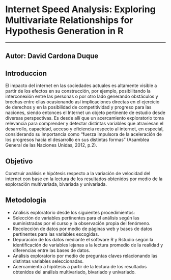 # Internet Speed Analysis: Exploring Multivariate Relationships for Hypothesis Generation in R

---
Autor: David Cardona Duque
---

## Introduccion
El impacto del internet en las sociedades actuales es altamente visible a partir de los efectos en su construcción, por ejemplo, posibilitando la interconexión entre las personas o por otro lado generando obstáculos y brechas entre ellas ocasionando así implicaciones directas en el ejercicio de derechos y en la posibilidad de competitividad y progreso para las naciones, siendo entonces el Internet un objeto pertinente de estudio desde diversas perspectivas. Es desde allí que un acercamiento exploratorio toma relevancia para comprender y detectar distintas variables que atraviesan el desarrollo, capacidad, acceso y eficiencia respecto al internet, en especial, considerando su importancia como “fuerza impulsora de la aceleración de los progresos hacia el desarrollo en sus distintas formas” (Asamblea General de las Naciones Unidas, 2012, p.2).

## Objetivo

Construir análisis e hipótesis respecto a la variación de velocidad del internet con base en la lectura de los resultados obtenidos por medio de la exploración multivariada, bivariada y univariada.

## Metodologia
- Análisis exploratorio desde los siguientes procedimientos:
- Selección de variables pertinentes para el análisis según las suministradas por el curso y la observación propia del fenómeno.
- Recolección de datos por medio de páginas web y bases de datos pertinentes para las variables escogidas.
- Depuración de los datos mediante el software R y Rstudio según la identificación de variables lejanas a la lectura promedio de la realidad y diferencias entre las bases de datos.
- Análisis exploratorio por medio de preguntas claves relacionando las distintas variables seleccionadas.
- Acercamiento a hipótesis a partir de la lectura de los resultados obtenidos del análisis multivariado, bivariado y univariado.
